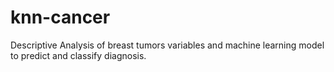 # knn-cancer
Descriptive Analysis of breast tumors variables and machine learning model to predict and classify diagnosis.
